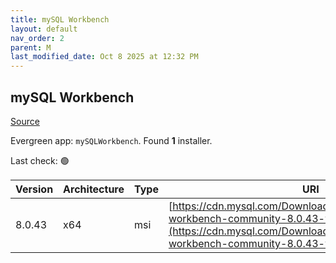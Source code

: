 ```yaml
---
title: mySQL Workbench
layout: default
nav_order: 2
parent: M
last_modified_date: Oct 8 2025 at 12:32 PM
---
```


## mySQL Workbench

[Source](https://dev.mysql.com/doc/workbench/en/)

Evergreen app: `mySQLWorkbench`. Found **1** installer.

Last check: 🟢

| Version | Architecture | Type | URI                                                                                                                                                                                    |
| ------- | ------------ | ---- | -------------------------------------------------------------------------------------------------------------------------------------------------------------------------------------- |
| 8.0.43  | x64          | msi  | [https://cdn.mysql.com/Downloads/MySQLGUITools/mysql-workbench-community-8.0.43-winx64.msi](https://cdn.mysql.com/Downloads/MySQLGUITools/mysql-workbench-community-8.0.43-winx64.msi) |
